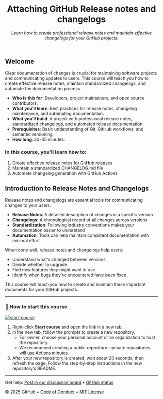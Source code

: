 <header>

<!--
  <<< Author notes: Course header >>>
  Include a 1280×640 image, course title in sentence case, and a concise description in emphasis.
  In your repository settings: enable template repository, add your 1280×640 social image, auto delete head branches.
  Add your open source license, GitHub uses MIT license.
-->

# Attaching GitHub Release notes and changelogs

_Learn how to create professional release notes and maintain effective changelogs for your GitHub projects._

</header>

<!--
  <<< Author notes: Course start >>>
  Include start button, a note about Actions minutes,
  and tell the learner why they should take the course.
-->

## Welcome

Clear documentation of changes is crucial for maintaining software projects and communicating updates to users. This course will teach you how to create effective release notes, maintain standardized changelogs, and automate the documentation process.

- **Who is this for**: Developers, project maintainers, and open source contributors.
- **What you'll learn**: Best practices for release notes, changelog maintenance, and automating documentation.
- **What you'll build**: A project with professional release notes, standardized changelogs, and automated release documentation.
- **Prerequisites**: Basic understanding of Git, GitHub workflows, and semantic versioning.
- **How long**: 30-45 minutes.

### In this course, you'll learn how to:

1. Create effective release notes for GitHub releases
2. Maintain a standardized CHANGELOG.md file
3. Automate changelog generation with GitHub Actions

## Introduction to Release Notes and Changelogs

Release notes and changelogs are essential tools for communicating changes to your users:

- **Release Notes**: A detailed description of changes in a specific version
- **Changelogs**: A chronological record of all changes across versions
- **Standardization**: Following industry conventions makes your documentation easier to understand
- **Automation**: Tools can help maintain consistent documentation with minimal effort

When done well, release notes and changelogs help users:
- Understand what's changed between versions
- Decide whether to upgrade
- Find new features they might want to use
- Identify when bugs they've encountered have been fixed

This course will teach you how to create and maintain these important documents for your GitHub projects.

---

### 🚀 How to start this course

[![start-course](https://user-images.githubusercontent.com/1221423/235727646-4a590299-ffe5-480d-8cd5-8194ea184546.svg)](https://github.com/new?template_owner=bryceshen1&template_name=Release-Notes-and-Changelogs&owner=%40me&name=Release-Notes-and-Changelogs&description=Learning+Release+Notes+and+Changelogs&visibility=public)

1. Right-click **Start course** and open the link in a new tab.
2. In the new tab, follow the prompts to create a new repository.
   - For owner, choose your personal account or an organization to host the repository.
   - We recommend creating a public repository—private repositories will [use Actions minutes](https://docs.github.com/en/billing/managing-billing-for-github-actions/about-billing-for-github-actions).
3. After your new repository is created, wait about 20 seconds, then refresh the page. Follow the step-by-step instructions in the new repository's README.

<footer>

<!--
  <<< Author notes: Footer >>>
  Add a link to get support, GitHub status page, code of conduct, license link.
-->

---

Get help: [Post in our discussion board](https://github.com/orgs/skills/discussions/categories/release-notes-and-changelogs) &bull; [GitHub status](https://www.githubstatus.com/)

&copy; 2025 GitHub &bull; [Code of Conduct](https://www.contributor-covenant.org/version/2/1/code_of_conduct/code_of_conduct.md) &bull; [MIT License](https://gh.io/mit)

</footer>
